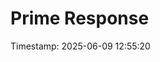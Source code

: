 # Prime Response
Timestamp: 2025-06-09 12:55:20

```{.script execute="Get-Date" return="Current time: ${this.output}"}
```